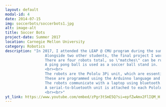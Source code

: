 ```yaml
---
layout: default
modal-id: 4
date: 2014-07-15
img: soccerbots/soccerbots1.jpg
alt: image-alt
title: Soccer Bots
project-date: Summer 2017
location: Carnegie Mellon University
category: Robotics
description: "In 2017, I attended the LEAP @ CMU program during the summer. 
                  Alongside two other students, the final project I worked on for the summer was building a computer vision system to allow mini robots to play soccer. 
                  There are four robots total, so \"matches\" can be run in a 2v2 and 1v1 format. 
                  A ping pong ball is used as a soccer ball stand in.
                  <br><br>
                  The robots are the Pololu 3Pi unit, which are essentially Arduinos on wheels. 
                  These are programmed using the Arduinno language and IDE. 
                  The robots communicate with a laptop using bluetooth. 
                  A serial-to-bluetooth unit is attached to each Pololu, which can be paired to the laptop and accessed via a COM port.
                  <br><br>"
yt_link: https://www.youtube.com/embed/zPgr3tSmE5Q?si=epfZwAmx2FlIQM_H
---
```

